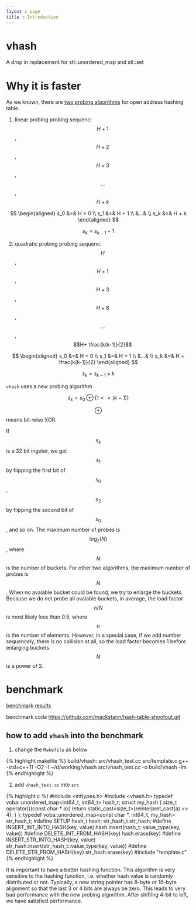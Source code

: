```yaml
---
layout : page
title : Introduction
---
```


vhash
=====

A drop in replacement for stl::unordered_map and stl::set

Why it is faster
================
As we known, there are [two probing algorithms](http://en.wikipedia.org/wiki/Quadratic_probing) for open address hashing table.

 1. linear probing
probing sequenc: $$H+1$$, $$H+2$$, $$H+3$$, $$...$$ , $$H+k$$

$$
\begin{aligned}
 s_0 &=& H + 0 \\
 s_1 &=& H + 1  \\
 &...&  \\
 s_k &=& H + k
\end{aligned}
$$

$$
        s_k = s_{k-1} + 1
$$


 2. quadratic probing
probing sequenc: $$H$$, $$H+1$$, $$H+3$$, $$H+6$$, $$...$$ , $$H+ \frac{k(k-1)}{2}$$

$$
\begin{aligned}
 s_0 &=& H + 0 \\
 s_1 &=& H + 1  \\
 &...&  \\
 s_k &=& H + \frac{k(k-1)}{2}
\end{aligned}
$$

$$
        s_k = s_{k-1} + k
$$

`vhash` uses a new probing algorithm

$$
s_k = s_0 \oplus (1<<(k-1))
$$

$$\oplus$$ means bit-wise XOR.

If $$s_k$$ is a 32 bit ingeter, we get $$s_1$$ by flipping the first bit
of $$s_0$$, $$s_2$$ by flipping the second bit of $$s_0$$, and so on. The maximum
number of probes is $$\log_2(N)$$, where $$N$$ is the number of buckets.
For other two algorithms, the maximum number of probes is $$N$$. When no
avaiable bucket could be found, we try to enlarge the buckets.
Because we do not probe all avaiable buckets, in average, the load
factor $$n/N$$ is most likely less than 0.5, where $$n$$ is the number of
elements. However, in a special case, if we add number sequencely,
there is no collision at all, so the load factor becomes 1 before
enlarging buckets. $$N$$ is a power of 2.


benchmark
=========
[benchmark results](charts.html)

benchmark code https://github.com/mackstann/hash-table-shootout.git

how to add `vhash` into the benchmark
--------------------------------------

1. change the `Makefile` as below

{% highlight makefile %}
build/vhash: src/vhash_test.cc src/template.c
  g++ -std=c++11 -O2 -I ~/d/working/vhash  src/vhash_test.cc -o build/vhash  -lm
{% endhighlight %}

2. add `vhash_test.cc` into `src`

{% highlight c %}
#include <inttypes.h>
#include <vhash.h>
typedef voba::unordered_map<int64_t, int64_t> hash_t;
struct my_hash {
  size_t operator()(const char * a){
    return static_cast<size_t>(reinterpret_cast<const int64_t>(a) >> 4);
  }
};
typedef voba::unordered_map<const char *, int64_t, my_hash> str_hash_t;
#define SETUP hash_t hash; str_hash_t str_hash;
#define INSERT_INT_INTO_HASH(key, value) hash.insert(hash_t::value_type(key, value))
#define DELETE_INT_FROM_HASH(key) hash.erase(key)
#define INSERT_STR_INTO_HASH(key, value) str_hash.insert(str_hash_t::value_type(key, value))
#define DELETE_STR_FROM_HASH(key) str_hash.erase(key)
#include "template.c"
{% endhighlight %}

It is important to have a better hashing function. This algorithm is
very sensitive to the hashing function, i.e. whether hash value is randomly
distributed or not.  Typically, a new string pointer has 8-byte or
16-byte alignment so that the last 3 or 4 bits are always be
zero. This leads to very bad performance with the new probing
algorithm. After shifting 4-bit to left, we have satisfied
performance.
